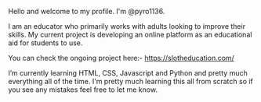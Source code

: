 Hello and welcome to my profile. I'm @pyro1136. 

I am an educator who primarily works with adults looking to improve their skills. My current project is developing an online platform as an educational aid for students to use. 

You can check the ongoing project here:- https://slotheducation.com/

I’m currently learning HTML, CSS, Javascript and Python and pretty much everything all of the time. I'm pretty much learning this all from scratch so if you see any mistakes feel free to let me know. 


<!---
pyro1136/pyro1136 is a ✨ special ✨ repository because its `README.md` (this file) appears on your GitHub profile.
You can click the Preview link to take a look at your changes.
--->
